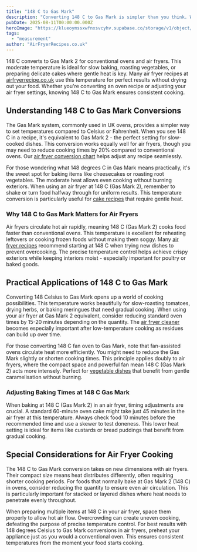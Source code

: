 ```yaml
---
title: "148 C to Gas Mark"
description: "Converting 148 C to Gas Mark is simpler than you think. Whether you're using an oven or air fryer, this guide makes temperature conversions effortless. Discover how to adjust recipes for perfect baking every time."
pubDate: 2025-08-11T00:00:00.000Z
heroImage: "https://klueoymssxwfnxsvcyhv.supabase.co/storage/v1/object/public/md/148-c-to-gas-mark-885d7a80.png"
tags:
  - "measurement"
author: "AirFryerRecipes.co.uk"
---
```


<p id="">148 C converts to Gas Mark 2 for conventional ovens and air fryers. This moderate temperature is ideal for slow baking, roasting vegetables, or preparing delicate cakes where gentle heat is key. Many air fryer recipes at <a href="https://www.airfryerrecipe.co.uk" id="">airfryerrecipe.co.uk</a> use this temperature for perfect results without drying out your food. Whether you're converting an oven recipe or adjusting your air fryer settings, knowing 148 C to Gas Mark ensures consistent cooking.</p><h2 id="">Understanding 148 C to Gas Mark Conversions</h2><p id="">The Gas Mark system, commonly used in UK ovens, provides a simpler way to set temperatures compared to Celsius or Fahrenheit. When you see 148 C in a recipe, it's equivalent to Gas Mark 2 - the perfect setting for slow-cooked dishes. This conversion works equally well for air fryers, though you may need to reduce cooking times by 20% compared to conventional ovens. Our <a href="https://www.airfryerrecipe.co.uk/air-fryer-conversion-chart" id="">air fryer conversion chart</a> helps adjust any recipe seamlessly.</p><p id="">For those wondering what 148 degrees C in Gas Mark means practically, it's the sweet spot for baking items like cheesecakes or roasting root vegetables. The moderate heat allows even cooking without burning exteriors. When using an air fryer at 148 C (Gas Mark 2), remember to shake or turn food halfway through for uniform results. This temperature conversion is particularly useful for <a href="https://www.airfryerrecipe.co.uk/recipe-category/cakes" id="">cake recipes</a> that require gentle heat.</p><h3 id="">Why 148 C to Gas Mark Matters for Air Fryers</h3><p id="">Air fryers circulate hot air rapidly, meaning 148 C (Gas Mark 2) cooks food faster than conventional ovens. This temperature is excellent for reheating leftovers or cooking frozen foods without making them soggy. Many <a href="https://www.airfryerrecipe.co.uk/recipes" id="">air fryer recipes</a> recommend starting at 148 C when trying new dishes to prevent overcooking. The precise temperature control helps achieve crispy exteriors while keeping interiors moist - especially important for poultry or baked goods.</p><h2 id="">Practical Applications of 148 C to Gas Mark</h2><p id="">Converting 148 Celsius to Gas Mark opens up a world of cooking possibilities. This temperature works beautifully for slow-roasting tomatoes, drying herbs, or baking meringues that need gradual cooking. When using your air fryer at Gas Mark 2 equivalent, consider reducing standard oven times by 15-20 minutes depending on the quantity. The <a href="https://www.airfryerrecipe.co.uk/air-fryer-cleaner" id="">air fryer cleaner</a> becomes especially important after low-temperature cooking as residues can build up over time.</p><p id="">For those converting 148 C fan oven to Gas Mark, note that fan-assisted ovens circulate heat more efficiently. You might need to reduce the Gas Mark slightly or shorten cooking times. This principle applies doubly to air fryers, where the compact space and powerful fan mean 148 C (Gas Mark 2) acts more intensely. Perfect for <a href="https://www.airfryerrecipe.co.uk/recipe-category/vegetables" id="">vegetable dishes</a> that benefit from gentle caramelisation without burning.</p><h3 id="">Adjusting Baking Times at 148 C Gas Mark</h3><p id="">When baking at 148 C (Gas Mark 2) in an air fryer, timing adjustments are crucial. A standard 60-minute oven cake might take just 45 minutes in the air fryer at this temperature. Always check food 10 minutes before the recommended time and use a skewer to test doneness. This lower heat setting is ideal for items like custards or bread puddings that benefit from gradual cooking.</p><h2 id="">Special Considerations for Air Fryer Cooking</h2><p id="">The 148 C to Gas Mark conversion takes on new dimensions with air fryers. Their compact size means heat distributes differently, often requiring shorter cooking periods. For foods that normally bake at Gas Mark 2 (148 C) in ovens, consider reducing the quantity to ensure even air circulation. This is particularly important for stacked or layered dishes where heat needs to penetrate evenly throughout.</p><p id="">When preparing multiple items at 148 C in your air fryer, space them properly to allow hot air flow. Overcrowding can create uneven cooking, defeating the purpose of precise temperature control. For best results with 148 degrees Celsius to Gas Mark conversions in air fryers, preheat your appliance just as you would a conventional oven. This ensures consistent temperatures from the moment your food starts cooking.</p>